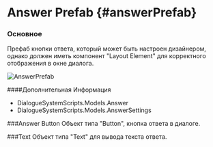 Answer Prefab {#answerPrefab}
===============

### Основное
Префаб кнопки ответа, который может быть настроен дизайнером, однако должен иметь компонент "Layout Element" для корректного отображения в окне диалога.

![AnswerPrefab](images/answerPrefab.png)

####Дополнительная Информация
+ DialogueSystemScripts.Models.Answer  
+ DialogueSystemScripts.Models.AnswerSettings

###Answer Button
Объект типа "Button", кнопка ответа в диалоге.

###Text
Объект типа "Text" для вывода текста ответа.